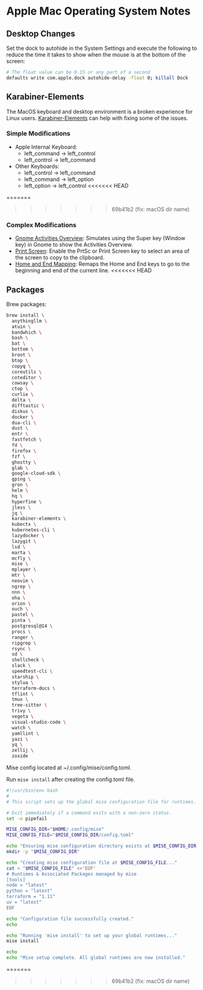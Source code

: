 # Apple Mac Operating System Notes

## Desktop Changes

Set the dock to autohide in the System Settings and execute the following to reduce the time it takes to show when the mouse is at the bottom of the screen:

```sh
# The float value can be 0.15 or any part of a second
defaults write com.apple.dock autohide-delay -float 0; killall Dock
```

## Karabiner-Elements

The MacOS keyboard and desktop environment is a broken experience for Linux users. [Karabiner-Elements](https://karabiner-elements.pqrs.org/) can help with fixing some of the issues.

### Simple Modifications

- Apple Internal Keyboard:
  - left_command -> left_control
  - left_control -> left_command
- Other Keyboards:
  - left_control -> left_command
  - left_command -> left_option
  - left_option -> left_control
<<<<<<< HEAD

=======
 
>>>>>>> 69b41b2 (fix: macOS dir name)
### Complex Modifications

- [Gnome Activities Overview](gnome-activities-overview.json): Simulates using the Super key (Window key) in Gnome to show the Activities Overview.
- [Print Screen](print-screen.json): Enable the PrtSc or Print Screen key to select an area of the screen to copy to the clipboard.
- [Home and End Mapping](home-and-end.json): Remaps the Home and End keys to go to the beginning and end of the current line.
<<<<<<< HEAD

## Packages

Brew packages:

```bash
brew install \
  anythingllm \
  atuin \
  bandwhich \
  bash \
  bat \
  bottom \
  broot \
  btop \
  copyq \
  coreutils \
  coteditor \
  cowsay \
  ctop \
  curlie \
  delta \
  difftastic \
  diskus \
  docker \
  dua-cli \
  dust \
  entr \
  fastfetch \
  fd \
  firefox \
  fzf \
  ghostty \
  glab \
  google-cloud-sdk \
  gping \
  gron \
  helm \
  hq \
  hyperfine \
  jless \
  jq \
  karabiner-elements \
  kubectx \
  kubernetes-cli \
  lazydocker \
  lazygit \
  lsd \
  marta \
  mcfly \
  mise \
  mplayer \
  mtr \
  neovim \
  ngrep \
  nnn \
  oha \
  orion \
  ouch \
  pastel \
  pinta \
  postgresql@14 \
  procs \
  ranger \
  ripgrep \
  rsync \
  sd \
  shellcheck \
  slack \
  speedtest-cli \
  starship \
  stylua \
  terraform-docs \
  tflint \
  tmux \
  tree-sitter \
  trivy \
  vegeta \
  visual-studio-code \
  watch \
  yamllint \
  yazi \
  yq \
  zellij \
  zoxide
```

Mise config located at ~/.config/mise/config.toml.

Run `mise install` after creating the config.toml file.

```bash
#!/usr/bin/env bash
#
# This script sets up the global mise configuration file for runtimes.

# Exit immediately if a command exits with a non-zero status.
set -o pipefail

MISE_CONFIG_DIR="$HOME/.config/mise"
MISE_CONFIG_FILE="$MISE_CONFIG_DIR/config.toml"

echo "Ensuring mise configuration directory exists at $MISE_CONFIG_DIR..."
mkdir -p "$MISE_CONFIG_DIR"

echo "Creating mise configuration file at $MISE_CONFIG_FILE..."
cat > "$MISE_CONFIG_FILE" <<'EOF'
# Runtimes & Associated Packages managed by mise
[tools]
node = "latest"
python = "latest"
terraform = "1.11"
uv = "latest"
EOF

echo "Configuration file successfully created."
echo

echo "Running 'mise install' to set up your global runtimes..."
mise install

echo
echo "Mise setup complete. All global runtimes are now installed."
```
=======
>>>>>>> 69b41b2 (fix: macOS dir name)
